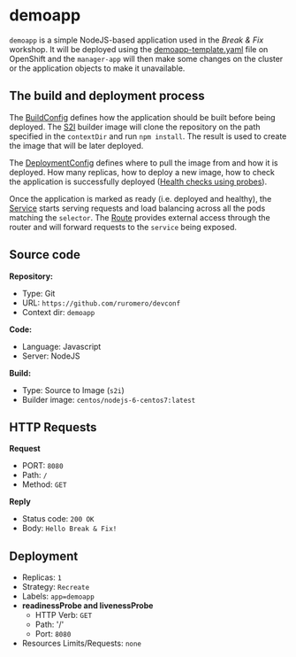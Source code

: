 # demoapp

`demoapp` is a simple NodeJS-based application used in the *Break & Fix* workshop. It will be deployed using the [demoapp-template.yaml](../bf-addons/demoapp-template.yaml) file on OpenShift and the `manager-app` will then make
some changes on the cluster or the application objects to make it unavailable.

## The build and deployment process
The [BuildConfig](https://docs.openshift.com/container-platform/3.7/dev_guide/builds/index.html) defines how the application should be built before being deployed. The [S2I](https://docs.openshift.com/container-platform/3.7/creating_images/s2i.html#creating-images-s2i) builder image will clone the repository on the path specified in the `contextDir` and run `npm install`. The result is used to create the image that will be later deployed.

The [DeploymentConfig](https://docs.openshift.com/container-platform/3.7/dev_guide/deployments/how_deployments_work.html) defines where to pull the image from and how it is deployed. How many replicas, how to deploy a new image, how to check the application is successfully deployed ([Health checks using probes](https://docs.openshift.com/container-platform/3.7/dev_guide/application_health.html)).

Once the application is marked as ready (i.e. deployed and healthy), the [Service](https://docs.openshift.com/container-platform/3.7/architecture/core_concepts/pods_and_services.html#services) starts serving requests and load balancing across all the pods matching the `selector`. The [Route](https://docs.openshift.com/container-platform/3.7/architecture/networking/routes.html) provides external access through the router and will forward requests to the `service` being exposed.

## Source code
**Repository:**
* Type: Git
* URL: `https://github.com/ruromero/devconf`
* Context dir: `demoapp`

**Code:**
* Language: Javascript
* Server: NodeJS

**Build:**
* Type: Source to Image (`s2i`)
* Builder image: `centos/nodejs-6-centos7:latest`

## HTTP Requests

**Request**
* PORT: `8080`
* Path: `/`
* Method: `GET`

**Reply**
* Status code: `200 OK`
* Body: `Hello Break & Fix!`

## Deployment

* Replicas: `1`
* Strategy: `Recreate`
* Labels: `app=demoapp`
* **readinessProbe and livenessProbe**
  * HTTP Verb: `GET`
  * Path: '/'
  * Port: `8080`
* Resources Limits/Requests: `none`
